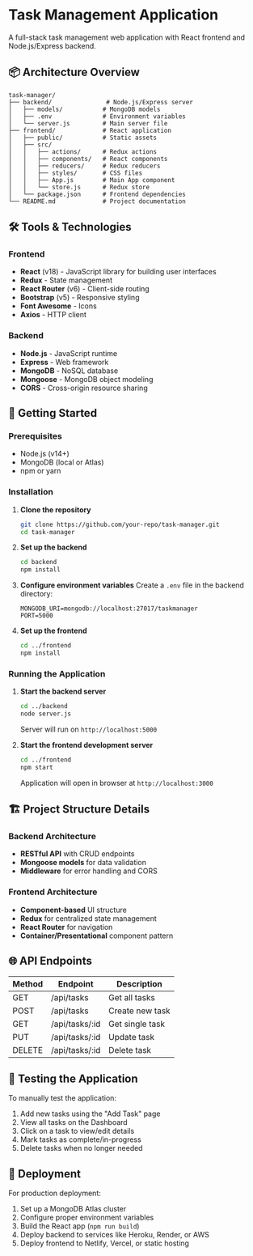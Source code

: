 # Task Management Application

A full-stack task management web application with React frontend and Node.js/Express backend.

## 📦 Architecture Overview

```
task-manager/
├── backend/               # Node.js/Express server
│   ├── models/           # MongoDB models
│   ├── .env              # Environment variables
│   └── server.js         # Main server file
├── frontend/             # React application
│   ├── public/           # Static assets
│   ├── src/
│   │   ├── actions/      # Redux actions
│   │   ├── components/   # React components
│   │   ├── reducers/     # Redux reducers
│   │   ├── styles/       # CSS files
│   │   ├── App.js        # Main App component
│   │   └── store.js      # Redux store
│   └── package.json      # Frontend dependencies
└── README.md             # Project documentation
```

## 🛠️ Tools & Technologies

### Frontend
- **React** (v18) - JavaScript library for building user interfaces
- **Redux** - State management
- **React Router** (v6) - Client-side routing
- **Bootstrap** (v5) - Responsive styling
- **Font Awesome** - Icons
- **Axios** - HTTP client

### Backend
- **Node.js** - JavaScript runtime
- **Express** - Web framework
- **MongoDB** - NoSQL database
- **Mongoose** - MongoDB object modeling
- **CORS** - Cross-origin resource sharing

## 🚀 Getting Started

### Prerequisites
- Node.js (v14+)
- MongoDB (local or Atlas)
- npm or yarn

### Installation

1. **Clone the repository**
   ```bash
   git clone https://github.com/your-repo/task-manager.git
   cd task-manager
   ```

2. **Set up the backend**
   ```bash
   cd backend
   npm install
   ```

3. **Configure environment variables**
   Create a `.env` file in the backend directory:
   ```
   MONGODB_URI=mongodb://localhost:27017/taskmanager
   PORT=5000
   ```

4. **Set up the frontend**
   ```bash
   cd ../frontend
   npm install
   ```

### Running the Application

1. **Start the backend server**
   ```bash
   cd ../backend
   node server.js
   ```
   Server will run on `http://localhost:5000`

2. **Start the frontend development server**
   ```bash
   cd ../frontend
   npm start
   ```
   Application will open in browser at `http://localhost:3000`

## 🏗️ Project Structure Details

### Backend Architecture
- **RESTful API** with CRUD endpoints
- **Mongoose models** for data validation
- **Middleware** for error handling and CORS

### Frontend Architecture
- **Component-based** UI structure
- **Redux** for centralized state management
- **React Router** for navigation
- **Container/Presentational** component pattern

## 🌐 API Endpoints

| Method | Endpoint       | Description                  |
|--------|----------------|------------------------------|
| GET    | /api/tasks     | Get all tasks                |
| POST   | /api/tasks     | Create new task              |
| GET    | /api/tasks/:id | Get single task              |
| PUT    | /api/tasks/:id | Update task                  |
| DELETE | /api/tasks/:id | Delete task                  |

## 🧪 Testing the Application

To manually test the application:
1. Add new tasks using the "Add Task" page
2. View all tasks on the Dashboard
3. Click on a task to view/edit details
4. Mark tasks as complete/in-progress
5. Delete tasks when no longer needed

## 🚀 Deployment

For production deployment:
1. Set up a MongoDB Atlas cluster
2. Configure proper environment variables
3. Build the React app (`npm run build`)
4. Deploy backend to services like Heroku, Render, or AWS
5. Deploy frontend to Netlify, Vercel, or static hosting
